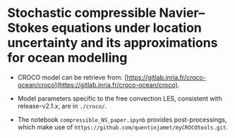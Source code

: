 # Stochastic compressible Navier–Stokes equations under location uncertainty and its approximations for ocean modelling

- CROCO model can be retrieve from: [https://gitlab.inria.fr/croco-ocean/croco](https://gitlab.inria.fr/croco-ocean/croco).

- Model parameters specific to the free convection LES, consistent with release-v2.1.x, are in ```./croco/```.

- The notebook ```compressible_NS_paper.ipynb``` provides post-processings, which make use of ```https://github.com/quentinjamet/myCROCOtools.git```.
